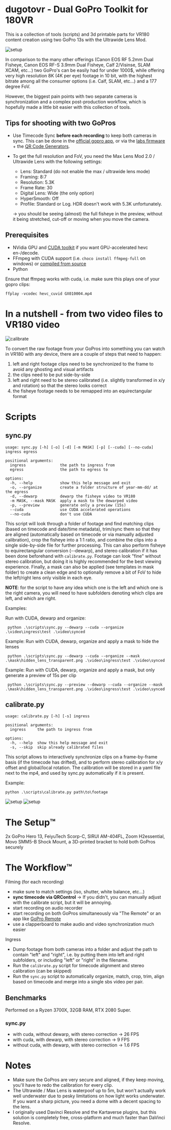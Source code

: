 # dugotovr - Dual GoPro Toolkit for 180VR
This is a collection of tools (scripts) and 3d printable parts for VR180 content creation using two GoPro 13s with the Ultrawide Lens Mod.

![setup](img/setup.png)

In comparison to the many other offerings (Canon EOS RF 5.2mm Dual Fisheye, Canon EOS RF-S 3.9mm Dual Fisheye, Calf 2/Visinse, SLAM XCAM, etc...) two GoPro's can be easily had for under 1000$, while offering very high resolution 8K (4K per eye) footage in 10 bit, with the highest bitrate among all the consumer options (i.e. Calf, SLAM, etc...) and a 177 degree FoV.

However, the biggest pain points with two separate cameras is synchronization and a complex post-production workflow, which is hopefully made a little bit easier with this collection of tools.

## Tips for shooting with two GoPros
- Use Timecode Sync **before each recording** to keep both cameras in sync. This can be done in the [official gopro app](https://community.gopro.com/s/article/HERO12-Black-Timecode-Sync), or via the [labs firmware](https://gopro.github.io/labs/) + the [QR Code Generators](https://gopro.github.io/labs/control/custom/).
- To get the full resolution and FoV, you need the Max Lens Mod 2.0 / Ultrawide Lens with the following settings:
  - Lens: Standard (do not enable the max / ultrawide lens mode)
  - Framing: 8:7
  - Resolution: 5.3K
  - Frame Rate: 30
  - Digital Lens: Wide (the only option)
  - HyperSmooth: Off
  - Profile: Standard or Log. HDR doesn't work with 5.3K unfortunately.
  
  -> you should be seeing (almost) the full fisheye in the preview, without it being stretched, cut-off or moving when you move the camera.

## Prerequisites
- NVidia GPU and [CUDA toolkit](https://developer.nvidia.com/cuda-toolkit) if you want GPU-accelerated hevc en-/decode.
- FFmpeg with CUDA support (i.e. `choco install ffmpeg-full` on windows) or [compiled from source](https://docs.nvidia.com/video-technologies/video-codec-sdk/12.0/ffmpeg-with-nvidia-gpu/index.html)
- Python

Ensure that ffmpeg works with cuda, i.e. make sure this plays one of your gopro clips:
```
ffplay -vcodec hevc_cuvid GX010004.mp4
```
# In a nutshell - from two video files to VR180 video

![calibrate](img/calibrate.png)

To convert the raw footage from your GoPros into something you can watch in VR180 with any device, there are a couple of steps that need to happen:
  1. left and right footage clips need to be synchronized to the frame to avoid any ghosting and visual artifacts
  2. the clips need to be put side-by-side
  3. left and right need to be stereo calibrated (i.e. slightly transformed in x/y and rotation) so that the stereo looks correct
  4. the fisheye footage needs to be remapped into an equirectangular format

# Scripts

## sync.py
```
usage: sync.py [-h] [-o] [-d] [-m MASK] [-p] [--cuda] [--no-cuda] ingress egress

positional arguments:
  ingress               the path to ingress from
  egress                the path to egress to

options:
  -h, --help            show this help message and exit
  -o, --organize        create a folder structure of year-mm-dd/ at the egress
  -d, --dewarp          dewarp the fisheye video to VR180
  -m MASK, --mask MASK  apply a mask to the dewarped video
  -p, --preview         generate only a preview (15s)
  --cuda                use CUDA accelerated operations
  --no-cuda             don't use CUDA
```

This script will look through a folder of footage and find matching clips (based on timecode and date/time metadata), trim/sync them so that they are aligned (automatically based on timecode or via manually adjusted calibration), crop the fisheye into a 1:1 ratio, and combine the clips into a single side-by-side file for further processing.
This can also perform fisheye to equirectangular conversion (--dewarp), and stereo calibration if it has been done beforehand with `calibrate.py`.
Footage can look "fine" without stereo calibration, but doing it is highly recommended for the best viewing experience.
Finally, a mask can also be applied (see templates in mask folder) to create a clean edge and to optionally remove a bit of FoV to hide the left/right lens only visible in each eye.

**NOTE**: for the script to have any idea which one is the left and which one is the right camera, you will need to have subfolders denoting which clips are left, and which are right.

Examples:

Run with CUDA, dewarp and organize:
```
 python .\scripts\sync.py --dewarp --cuda --organize .\video\ingress\test .\video\synced
```

Example: Run with CUDA, dewarp, organize and apply a mask to hide the lenses
```
 python .\scripts\sync.py --dewarp --cuda --organize --mask .\mask\hidden_lens_transparent.png .\video\ingress\test .\video\synced
```

Example: Run with CUDA, dewarp, organize and apply a mask, but only generate a preview of 15s per clip
```
 python .\scripts\sync.py --preview --dewarp --cuda --organize --mask .\mask\hidden_lens_transparent.png .\video\ingress\test .\video\synced
```

## calibrate.py
```
usage: calibrate.py [-h] [-s] ingress

positional arguments:
  ingress     the path to ingress from

options:
  -h, --help  show this help message and exit
  -s, --skip  skip already calibrated files
```

This script allows to interactively synchronize clips on a frame-by-frame basis (if the timecode has drifted), and to perform stereo calibration for x/y offset and global/local rotation. The calibration will be stored in a yaml file next to the mp4, and used by sync.py automatically if it is present.

Example: 
```
python .\scripts\calibrate.py path\to\footage
```

![setup](img/calibrate_stereo.png)
![setup](img/calibrate_anaglyph.png)

# The Setup™️
2x GoPro Hero 13, FeiyuTech Scorp-C, SIRUI AM-404FL, Zoom H2essential, Movo SMM5-B Shock Mount, a 3D-printed bracket to hold both GoPros securely

# The Workflow™️

Filming (for each recording)
- make sure to match settings (iso, shutter, white balance, etc...)
- **sync timecode via QRControl** -> If you didn't, you can manually adjust with the calibrate script, but it will be annoying.
- start recording on audio recorder
- start recording on both GoPros simultaneously via "The Remote" or an app like [GoPro Remote](https://play.google.com/store/apps/details?id=uk.co.purplelabs.gopro_remote)
- use a clapperboard to make audio and video synchronization much easier

Ingress
- Dump footage from both cameras into a folder and adjust the path to contain "left" and "right", i.e. by putting them into left and right subfolders, or including "left" or "right" in the filename.
- Run the `calibrate.py` script for timecode alignment and stereo calibration (can be skipped)
- Run the `sync.py` script to automatically organize, match, crop, trim, align based on timecode and merge into a single sbs video per pair.


## Benchmarks
Performed on a Ryzen 3700X, 32GB RAM, RTX 2080 Super.

### sync.py
- with cuda, without dewarp, with stereo correction -> 26 FPS
- with cuda, with dewarp, with stereo correction -> 9 FPS
- without cuda, with dewarp, with stereo correction -> 1.6 FPS

# Notes
- Make sure the GoPros are very secure and aligned, if they keep moving, you'll have to redo the calibration for every clip.
- The Ultrawide / Max Lens is waterpoof up to 5m, but won't actually work well underwater due to pesky limitations on how light works underwater. If you want a sharp picture, you need a dome with a decent spacing to the lens.
- I originally used Davinci Resolve and the Kartaverse plugins, but this solution is completely free, cross-platform and much faster than DaVinci Resolve.